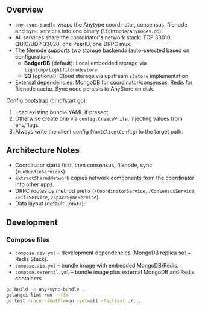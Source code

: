 ## Overview

- `any-sync-bundle` wraps the Anytype coordinator, consensus, filenode, and sync services into one binary (`lightnode/anynodes.go`).
- All services share the coordinator's network stack: TCP 33010, QUIC/UDP 33020, one PeerID, one DRPC mux.
- The filenode supports two storage backends (auto-selected based on configuration):
  - **BadgerDB** (default): Local embedded storage via `lightcmp/lightfilenodestore`
  - **S3** (optional): Cloud storage via upstream `s3store` implementation
- External dependencies: MongoDB for coordinator/consensus, Redis for filenode cache. Sync node persists to AnyStore on disk.

Config bootstrap (cmd/start.go):

1. Load existing bundle YAML if present.
2. Otherwise create one via `config.CreateWrite`, injecting values from env/flags.
3. Always write the client config (`YamlClientConfig`) to the target path.

## Architecture Notes

- Coordinator starts first, then consensus, filenode, sync (`runBundleServices`).
- `extractSharedNetwork` copies network components from the coordinator into other apps.
- DRPC routes by method prefix (`/CoordinatorService`, `/ConsensusService`, `/FileService`, `/SpaceSyncService`).
- Data layout (default `./data`):

## Development

### Compose files

- `compose.dev.yml` – development dependencies (MongoDB replica set + Redis Stack).
- `compose.aio.yml` – bundle image with embedded MongoDB/Redis.
- `compose.external.yml` – bundle image plus external MongoDB and Redis containers.

```bash
go build -o any-sync-bundle .
golangci-lint run --fix
go test -race -shuffle=on -vet=all -failfast ./...
```
